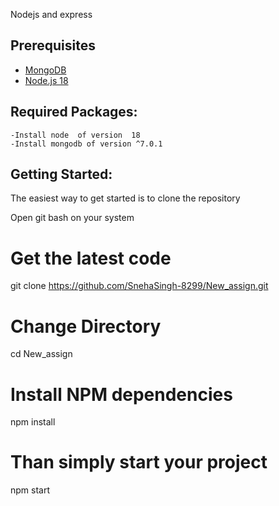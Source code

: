 Nodejs and express

Prerequisites
-------------

- [MongoDB](https://www.mongodb.com/download-center/community)
- [Node.js 18](http://nodejs.org)

Required Packages:
------------------

    -Install node  of version  18
    -Install mongodb of version ^7.0.1


Getting Started:
----------------

The easiest way to get started is to clone the repository

Open git bash on your system

# Get the latest code  
git clone https://github.com/SnehaSingh-8299/New_assign.git

# Change Directory
cd New_assign

# Install NPM dependencies 
npm install 

# Than simply start your project
npm start
